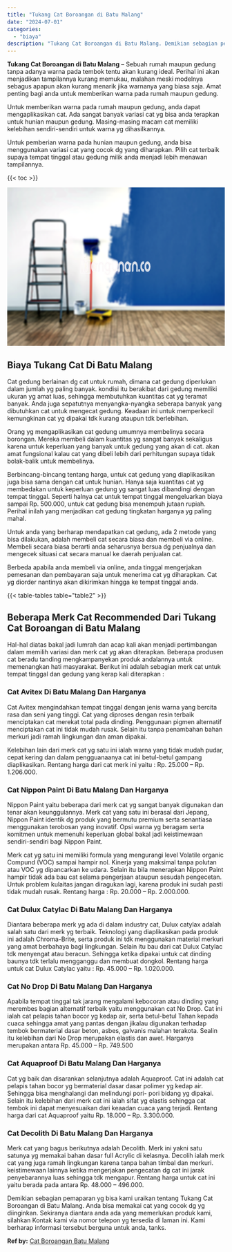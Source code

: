```yaml
---
title: "Tukang Cat Boroangan di Batu Malang"
date: "2024-07-01"
categories: 
  - "biaya"
description: "Tukang Cat Boroangan di Batu Malang. Demikian sebagian pemaparan yg bisa kami uraikan tentang Tukang Cat Boroangan di Batu Malang. Anda bisa memakai cat yang..."
---
```


**Tukang Cat Boroangan di Batu Malang** – Sebuah rumah maupun gedung tanpa adanya warna pada tembok tentu akan kurang ideal. Perihal ini akan menjadikan tampilannya kurang memukau, malahan meski modelnya sebagus apapun akan kurang menarik jika warnanya yang biasa saja. Amat penting bagi anda untuk memberikan warna pada rumah maupun gedung.

Untuk memberikan warna pada rumah maupun gedung, anda dapat mengaplikasikan cat. Ada sangat banyak variasi cat yg bisa anda terapkan untuk hunian maupun gedung. Masing-masing macam cat memiliki kelebihan sendiri-sendiri untuk warna yg dihasilkannya.

Untuk pemberian warna pada hunian maupun gedung, anda bisa menggunakan variasi cat yang cocok dg yang diharapkan. Pilih cat terbaik supaya tempat tinggal atau gedung milik anda menjadi lebih menawan tampilannya.

{{< toc >}}

![Tukang Cat Boroangan di Batu Malang](/images/jasa-cat-murah11.png)

## Biaya Tukang Cat Di Batu Malang

Cat gedung berlainan dg cat untuk rumah, dimana cat gedung diperlukan dalam jumlah yg paling banyak. kondisi itu berakibat dari gedung memiliki ukuran yg amat luas, sehingga membutuhkan kuantitas cat yg teramat banyak. Anda juga sepatutnya menyangka-nyangka seberapa banyak yang dibutuhkan cat untuk mengecat gedung. Keadaan ini untuk memperkecil kemungkinan cat yg dipakai tdk kurang ataupun tdk berlebihan.

Orang yg mengaplikasikan cat gedung umumnya membelinya secara borongan. Mereka membeli dalam kuantitas yg sangat banyak sekaligus karena untuk keperluan yang banyak untuk gedung yang akan di cat. akan amat fungsional kalau cat yang dibeli lebih dari perhitungan supaya tidak bolak-balik untuk membelinya.

Berbincang-bincang tentang harga, untuk cat gedung yang diaplikasikan juga bisa sama dengan cat untuk hunian. Hanya saja kuantitas cat yg membedakan untuk keperluan gedung yg sangat luas dibandingi dengan tempat tinggal. Seperti halnya cat untuk tempat tinggal mengeluarkan biaya sampai Rp. 500.000, untuk cat gedung bisa menempuh jutaan rupiah. Perihal inilah yang menjadikan cat gedung tingkatan harganya yg paling mahal.

Untuk anda yang berharap mendapatkan cat gedung, ada 2 metode yang bisa dilakukan, adalah membeli cat secara biasa dan membeli via online. Membeli secara biasa berarti anda seharusnya bersua dg penjualnya dan mengecek situasi cat secara manual ke daerah penjualan cat.

Berbeda apabila anda membeli via online, anda tinggal mengerjakan pemesanan dan pembayaran saja untuk menerima cat yg diharapkan. Cat yg diorder nantinya akan dikirimkan hingga ke tempat tinggal anda.

{{< table-tables table="table2" >}}

## Beberapa Merk Cat Recommended Dari Tukang Cat Boroangan di Batu Malang

Hal-hal diatas bakal jadi lumrah dan acap kali akan menjadi pertimbangan dalam memilih variasi dan merk cat yg akan diterapkan. Beberapa produsen cat beradu tanding mengkampanyekan produk andalannya untuk memenangkan hati masyarakat. Berikut ini adalah sebagian merk cat untuk tempat tinggal dan gedung yang kerap kali diterapkan :

### Cat Avitex Di Batu Malang Dan Harganya

Cat Avitex mengindahkan tempat tinggal dengan jenis warna yang bercita rasa dan seni yang tinggi. Cat yang diproses dengan resin terbaik menciptakan cat merekat total pada dinding. Penggunaan pigmen alternatif menciptakan cat ini tidak mudah rusak. Selain itu tanpa penambahan bahan merkuri jadi ramah lingkungan dan aman dipakai.

Kelebihan lain dari merk cat yg satu ini ialah warna yang tidak mudah pudar, cepat kering dan dalam pengguanaanya cat ini betul-betul gampang diaplikasikan. Rentang harga dari cat merk ini yaitu : Rp. 25.000 – Rp. 1.206.000.

### Cat Nippon Paint Di Batu Malang Dan Harganya

Nippon Paint yaitu beberapa dari merk cat yg sangat banyak digunakan dan tenar akan keunggulannya. Merk cat yang satu ini berasal dari Jepang, Nippon Paint identik dg produk yang bermutu premium serta senantiasa menggunakan terobosan yang inovatif. Opsi warna yg beragam serta komitmen untuk memenuhi keperluan global bakal jadi keistimewaan sendiri-sendiri bagi Nippon Paint.

Merk cat yg satu ini memiliki formula yang mengurangi level Volatile organic Compund (VOC) sampai hampir nol. Kinerja yang maksimal tanpa polutan atau VOC yg dipancarkan ke udara. Selain itu bila menerapkan Nippon Paint hampir tidak ada bau cat selama pengerjaan ataupun sesudah pengecetan. Untuk problem kulaitas jangan diragukan lagi, karena produk ini sudah pasti tidak mudah rusak. Rentang harga : Rp. 20.000 – Rp. 2.000.000.

### Cat Dulux Catylac Di Batu Malang Dan Harganya

Diantara beberapa merk yg ada di dalam industry cat, Dulux catylax adalah salah satu dari merk yg terbaik. Teknologi yang diaplikasikan pada produk ini adalah Chroma-Brite, serta produk ini tdk menggunakan material merkuri yang amat berbahaya bagi lingkungan. Selain itu bau dari cat Dulux Catylac tdk menyengat atau beracun. Sehingga ketika dipakai untuk cat dinding baunya tdk terlalu mengganggu dan membuat dongkol. Rentang harga untuk cat Dulux Catylac yaitu : Rp. 45.000 – Rp. 1.020.000.

### Cat No Drop Di Batu Malang Dan Harganya

Apabila tempat tinggal tak jarang mengalami kebocoran atau dinding yang merembes bagian alternatif terbaik yaitu menggunakan cat No Drop. Cat ini ialah cat pelapis tahan bocor yg kedap air, serta betul-betul Tahan kepada cuaca sehingga amat yang pantas dengan jikalau digunakan terhadap tembok bermaterial dasar beton, asbes, galvanis malahan terakota. Sealin itu kelebihan dari No Drop merupakan elastis dan awet. Harganya merupakan antara Rp. 45.000 – Rp. 749.500

### Cat Aquaproof Di Batu Malang Dan Harganya

Cat yg baik dan disarankan selanjutnya adalah Aquaproof. Cat ini adalah cat pelapis tahan bocor yg bermaterial dasar dasar polimer yg kedap air. Sehingga bisa menghalangi dan melindungi pori- pori bidang yg dipakai. Selain itu kelebihan dari merk cat ini ialah sifat yg elastis sehingga cat tembok ini dapat menyesuaikan dari keaadan cuaca yang terjadi. Rentang harga dari cat Aquaproof yaitu Rp. 18.000 – Rp. 3.300.000.

### Cat Decolith Di Batu Malang Dan Harganya

Merk cat yang bagus berikutnya adalah Decolith. Merk ini yakni satu satunya yg memakai bahan dasar full Acrylic di kelasnya. Decolih ialah merk cat yang juga ramah lingkungan karena tanpa bahan timbal dan merkuri. keistimewaan lainnya ketika mengerjakan pengecatan dg cat ini jarak penyebarannya luas sehingga tdk mengapur. Rentang harga untuk cat ini yaitu berada pada antara Rp. 48.000 – 496.000.

Demikian sebagian pemaparan yg bisa kami uraikan tentang Tukang Cat Boroangan di Batu Malang. Anda bisa memakai cat yang cocok dg yg diinginkan. Sekiranya diantara anda ada yang memerlukan produk kami, silahkan Kontak kami via nomor telepon yg tersedia di laman ini. Kami berharap informasi tersebut berguna untuk anda, tanks.

**Ref by:** [Cat Boroangan Batu Malang](https://id.wikipedia.org/wiki/Cat)
